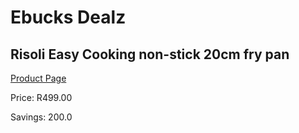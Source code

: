 
# Ebucks Dealz
## Risoli Easy Cooking non-stick 20cm fry pan
[Product Page](https://www.ebucks.com/web/shop/productSelected.do?prodId=1162586133&catId=1157659933)

Price: R499.00

Savings: 200.0


	